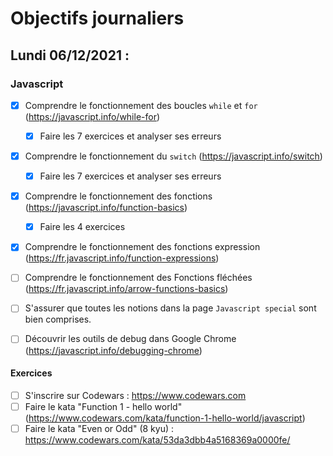 # Objectifs journaliers

## Lundi 06/12/2021 :

### Javascript

* [X] Comprendre le fonctionnement des boucles `while` et `for` (https://javascript.info/while-for)
  * [X] Faire les 7 exercices et analyser ses erreurs
* [X] Comprendre le fonctionnement du `switch` (https://javascript.info/switch)
  * [X] Faire les 7 exercices et analyser ses erreurs
* [X] Comprendre le fonctionnement des fonctions (https://javascript.info/function-basics)
    * [X] Faire les 4 exercices
* [X] Comprendre le fonctionnement des fonctions expression (https://fr.javascript.info/function-expressions)
* [ ] Comprendre le fonctionnement des Fonctions fléchées (https://fr.javascript.info/arrow-functions-basics)
* [ ] S'assurer que toutes les notions dans la page `Javascript special` sont bien comprises.
* [ ] Découvrir les outils de debug dans Google Chrome (https://javascript.info/debugging-chrome)


#### Exercices

* [ ] S'inscrire sur Codewars : https://www.codewars.com
* [ ] Faire le kata "Function 1 - hello world" (https://www.codewars.com/kata/function-1-hello-world/javascript)
* [ ] Faire le kata "Even or Odd" (8 kyu) : https://www.codewars.com/kata/53da3dbb4a5168369a0000fe/